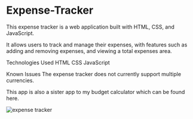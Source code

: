 # Expense-Tracker
This expense tracker is a web application built with HTML, CSS, and JavaScript.

It allows users to track and manage their expenses, with features such as adding and removing expenses, and viewing a total expenses area.

Technologies Used
HTML
CSS
JavaScript

Known Issues
The expense tracker does not currently support multiple currencies.

This app is also a sister app to my budget calculator which can be found here.

![expense tracker](https://user-images.githubusercontent.com/115714856/210533582-d5cf846f-c932-4313-a3d7-5276a1642818.png)
